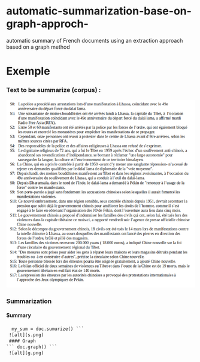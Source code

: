 # automatic-summarization-base-on-graph-approch-
automatic summary of French documents using an extraction approach based on a graph method
# Exemple
### Text to be summarize (corpus) :
![alt](tex.png)
### Summarization
#### Summary
``` doc  = Sammurization(corpus) 
  my_sum = doc.sumurize() ```
 ![alt](s.png)
 #### Graph
``` doc.graph() ```
 ![alt](g.png)

